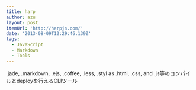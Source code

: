 ```yaml
---
title: harp
author: azu
layout: post
itemUrl: 'http://harpjs.com/'
date: '2013-08-09T12:29:46.139Z'
tags:
  - JavaScript
  - Markdown
  - Tools
---
```

.jade, .markdown, .ejs, .coffee, .less, .styl as .html, .css, and .js等のコンパイルとdeployを行えるCLIツール
